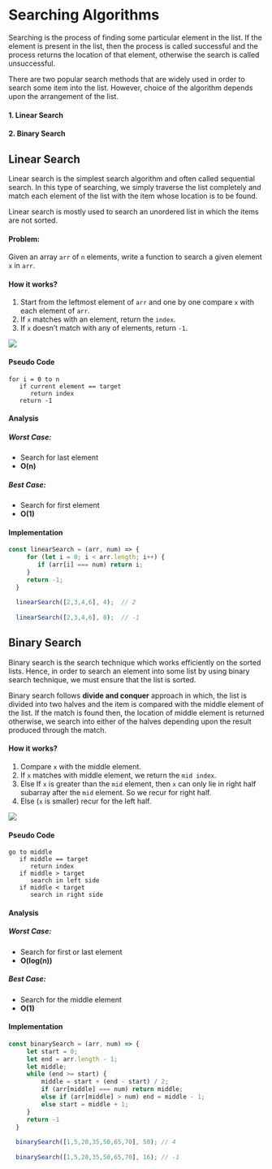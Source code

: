 # Searching Algorithms

Searching is the process of finding some particular element in the list. If the element is present in the list, then the process is called successful and the process returns the location of that element, otherwise the search is called unsuccessful.

There are two popular search methods that are widely used in order to search some item into the list. However, choice of the algorithm depends upon the arrangement of the list.

#### 1. Linear Search
#### 2. Binary Search

## Linear Search

Linear search is the simplest search algorithm and often called sequential search. In this type of searching, we simply traverse the list completely and match each element of the list with the item whose location is to be found.

Linear search is mostly used to search an unordered list in which the items are not sorted.

#### Problem: 

Given an array ```arr``` of ```n``` elements, write a function to search a given element ```x``` in ```arr```.

#### How it works?

1. Start from the leftmost element of ```arr``` and one by one compare ```x``` with each element of ```arr```.
2. If ```x``` matches with an element, return the ```index```.
3. If ```x``` doesn’t match with any of elements, return ```-1```.

![](https://media.geeksforgeeks.org/wp-content/cdn-uploads/Linear-Search.png)

#### Pseudo Code

```
for i = 0 to n
   if current element == target
      return index
   return -1
```

#### Analysis

##### Worst Case:
- Search for last element
- **O(n)**

##### Best Case:
- Search for first element
- **O(1)**

#### Implementation

```js
const linearSearch = (arr, num) => {
     for (let i = 0; i < arr.length; i++) {
        if (arr[i] === num) return i;
     }
     return -1;
  }
 
  linearSearch([2,3,4,6], 4);  // 2
 
  linearSearch([2,3,4,6], 8);  // -1
```

## Binary Search

Binary search is the search technique which works efficiently on the sorted lists. Hence, in order to search an element into some list by using binary search technique, we must ensure that the list is sorted.

Binary search follows **divide and conquer** approach in which, the list is divided into two halves and the item is compared with the middle element of the list. If the match is found then, the location of middle element is returned otherwise, we search into either of the halves depending upon the result produced through the match.

#### How it works?

1. Compare ```x``` with the middle element.
2. If ```x``` matches with middle element, we return the ```mid index```.
3. Else If ```x``` is greater than the ```mid``` element, then ```x``` can only lie in right half subarray after the ```mid``` element. So we recur for right half.
4. Else (```x``` is smaller) recur for the left half.

![](https://www.codenuclear.com/wp-content/uploads/2017/07/Binary_Search.jpg)

#### Pseudo Code

```
go to middle
   if middle == target
      return index
   if middle > target
      search in left side
   if middle < target
      search in right side
```

#### Analysis

##### Worst Case:
- Search for first or last element
- **O(log(n))**

##### Best Case:
- Search for the middle element
- **O(1)**

#### Implementation

```js
const binarySearch = (arr, num) => {
     let start = 0;
     let end = arr.length - 1;
     let middle;
     while (end >= start) {
         middle = start + (end - start) / 2;
         if (arr[middle] === num) return middle;
         else if (arr[middle] > num) end = middle - 1;
         else start = middle + 1;
     }
     return -1
  }
 
  binarySearch([1,5,20,35,50,65,70], 50); // 4
 
  binarySearch([1,5,20,35,50,65,70], 16); // -1

``` 



